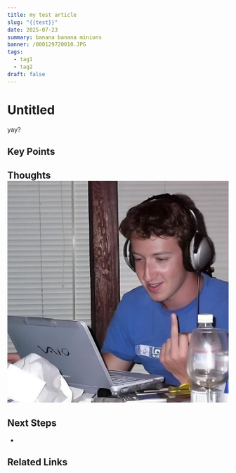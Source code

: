 ```yaml
---
title: my test article
slug: "{{test}}"
date: 2025-07-23
summary: banana banana minions
banner: /000129720010.JPG
tags:
  - tag1
  - tag2
draft: false
---
```


# Untitled

yay?
## Key Points

## Thoughts![](../Users/shayaanazeem/Documents/Shayaan%20Portfolio/public/Mark%20Zuckerberg%20Early%20Days.jpg)

## Next Steps

- 

## Related Links
